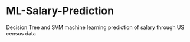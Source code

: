 # ML-Salary-Prediction
Decision Tree and SVM machine learning prediction of salary through US census data
